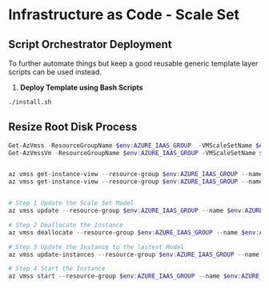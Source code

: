# Infrastructure as Code - Scale Set

## Script Orchestrator Deployment

To further automate things but keep a good reusable generic template layer scripts can be used instead.

1. __Deploy Template using Bash Scripts__

```bash
./install.sh
```

## Resize Root Disk Process

```powershell
Get-AzVmss -ResourceGroupName $env:AZURE_IAAS_GROUP  -VMScaleSetName $env:AZURE_IAAS_GROUP-vmss -InstanceView
Get-AzVmssVm -ResourceGroupName $env:AZURE_IAAS_GROUP -VMScaleSetName $env:AZURE_IAAS_GROUP-vmss  -InstanceId instanceId -InstanceView


az vmss get-instance-view --resource-group $env:AZURE_IAAS_GROUP --name $env:AZURE_IAAS_GROUP-vmss
az vmss get-instance-view --resource-group $env:AZURE_IAAS_GROUP --name $env:AZURE_IAAS_GROUP-vmss --instance-id 0


# Step 1 Update the Scale Set Model
az vmss update --resource-group $env:AZURE_IAAS_GROUP --name $env:AZURE_IAAS_GROUP-vmss --set virtualMachineProfile.storageProfile.osDisk.diskSizeGB=64

# Step 2 Deallocate the Instance
az vmss deallocate --resource-group $env:AZURE_IAAS_GROUP --name $env:AZURE_IAAS_GROUP-vmss --instance-ids 0

# Step 3 Update the Instance to the lastest Model
az vmss update-instances --resource-group $env:AZURE_IAAS_GROUP --name $env:AZURE_IAAS_GROUP-vmss --instance-ids 0

# Step 4 Start the Instance
az vmss start --resource-group $env:AZURE_IAAS_GROUP --name $env:AZURE_IAAS_GROUP-vmss --instance-ids 0

```

